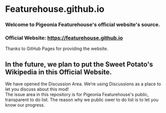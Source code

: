 # Featurehouse.github.io
### Welcome to Pigeonia Featurehouse's official website's source.
### Official Website: https://featurehouse.github.io

Thanks to GitHub Pages for providing the website.

In the future, we plan to put the Sweet Potato's Wikipedia in this Official Website.
-----------------------
We have opened the Discussion Area. We’re using Discussions as a place to let you discuss about this mod!  
The issue area in this repository is for Pigeonia Featurehouse's public, transparent to do list. The reason why we public ower to do list is to let you know our progress.
